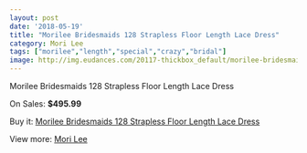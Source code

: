 ```yaml
---
layout: post
date: '2018-05-19'
title: "Morilee Bridesmaids 128 Strapless Floor Length Lace Dress"
category: Mori Lee
tags: ["morilee","length","special","crazy","bridal"]
image: http://img.eudances.com/20117-thickbox_default/morilee-bridesmaids-128-strapless-floor-length-lace-dress.jpg
---
```

Morilee Bridesmaids 128 Strapless Floor Length Lace Dress

On Sales: **$495.99**
<a href="https://www.eudances.com/en/mori-lee/6025-morilee-bridesmaids-128-strapless-floor-length-lace-dress.html"><amp-img layout="responsive" width="600" height="600" src="//img.eudances.com/20117-thickbox_default/morilee-bridesmaids-128-strapless-floor-length-lace-dress.jpg" alt="Morilee Bridesmaids 128 Strapless Floor Length Lace Dress 0" /></a>
<a href="https://www.eudances.com/en/mori-lee/6025-morilee-bridesmaids-128-strapless-floor-length-lace-dress.html"><amp-img layout="responsive" width="600" height="600" src="//img.eudances.com/20119-thickbox_default/morilee-bridesmaids-128-strapless-floor-length-lace-dress.jpg" alt="Morilee Bridesmaids 128 Strapless Floor Length Lace Dress 1" /></a>
<a href="https://www.eudances.com/en/mori-lee/6025-morilee-bridesmaids-128-strapless-floor-length-lace-dress.html"><amp-img layout="responsive" width="600" height="600" src="//img.eudances.com/20118-thickbox_default/morilee-bridesmaids-128-strapless-floor-length-lace-dress.jpg" alt="Morilee Bridesmaids 128 Strapless Floor Length Lace Dress 2" /></a>

Buy it: [Morilee Bridesmaids 128 Strapless Floor Length Lace Dress](https://www.eudances.com/en/mori-lee/6025-morilee-bridesmaids-128-strapless-floor-length-lace-dress.html "Morilee Bridesmaids 128 Strapless Floor Length Lace Dress")

View more: [Mori Lee](https://www.eudances.com/en/65-mori-lee "Mori Lee")